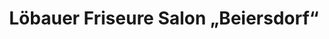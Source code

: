 ---
title: "Löbauer Friseure Salon „Beiersdorf“"
url: /beiersdorf/loebauer-friseure-salon-beiersdorf/
shop: Friseur
---
